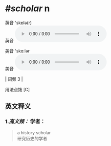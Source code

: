 # ***\#scholar*** n
英音 'skɒlə(r)  
英音
<audio src="./media/scholar-B.aac" controls="controls"></audio>

美音 'skɑːlər  
美音
<audio src="./media/scholar.aac" controls="controls"></audio>



| 词频 3 |  

用法点拨  [C]

英文释义
---
### 1.*高义频：* **学者：**  

 > a history scholar   
 > 研究历史的学者    


